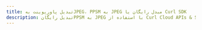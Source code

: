 ---title: تبدیل پاورپوینت بهJPEG، PPSM به JPEG مبدل رایگان یا Curl SDKdescription: تبدیل رایگانPPSM به JPEG با استفاده از Curl Cloud APIs & SDK. همچنین اسناد Microsoft PowerPoint را در Cloud ایجاد، ویرایش و رندر کنید.---